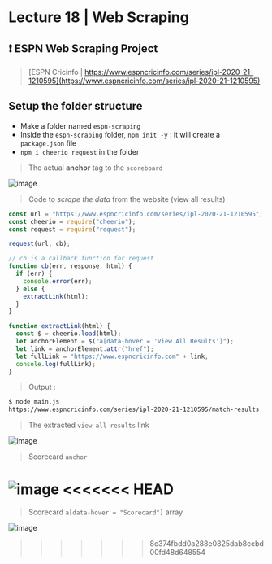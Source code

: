 # Lecture 18 | Web Scraping

## :exclamation: ESPN Web Scraping Project

> [ESPN Cricinfo | https://www.espncricinfo.com/series/ipl-2020-21-1210595](https://www.espncricinfo.com/series/ipl-2020-21-1210595)

## Setup the folder structure

- Make a folder named `espn-scraping`
- Inside the `espn-scraping` folder, `npm init -y` : it will create a `package.json` file
- `npm i cheerio request` in the folder

> The actual **anchor** tag to the `scoreboard`

![image](https://user-images.githubusercontent.com/28717686/152389641-042f659f-9878-46a5-954b-ad1047d568f0.png)

> Code to _scrape the data_ from the website (view all results)

```js
const url = "https://www.espncricinfo.com/series/ipl-2020-21-1210595";
const cheerio = require("cheerio");
const request = require("request");

request(url, cb);

// cb is a callback function for request
function cb(err, response, html) {
  if (err) {
    console.error(err);
  } else {
    extractLink(html);
  }
}

function extractLink(html) {
  const $ = cheerio.load(html);
  let anchorElement = $("a[data-hover = 'View All Results']");
  let link = anchorElement.attr("href");
  let fullLink = "https://www.espncricinfo.com" + link;
  console.log(fullLink);
}
```

> Output :

```bash
$ node main.js
https://www.espncricinfo.com/series/ipl-2020-21-1210595/match-results
```

> The extracted `view all results` link

![image](https://user-images.githubusercontent.com/28717686/152388695-87532d94-e7e3-49b6-ac4c-649546b9d935.png)

> Scorecard `anchor`

![image](https://user-images.githubusercontent.com/28717686/152393627-061ae12e-23f4-4736-81d8-cf31b1a98a01.png)
<<<<<<< HEAD
=======

> Scorecard `a[data-hover = "Scorecard"]` array

![image](https://user-images.githubusercontent.com/28717686/152394190-f46b9c36-8ad2-4005-8600-07852ca67fda.png)
>>>>>>> 8c374fbdd0a288e0825dab8ccbd00fd48d648554
